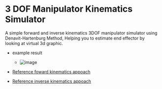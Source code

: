 # 3 DOF Manipulator Kinematics Simulator
A simple forward and inverse kinematics 3DOF manipulator simulator using Denavit-Hartenburg Method,
Helping you to estimate end effector by looking at virtual 3d graphic.
- example result
  - ![image](https://user-images.githubusercontent.com/56642026/74030122-db5c9080-49e0-11ea-9351-fbcac3835e19.png)

- [Reference foward kinematics appoach](https://www.slideshare.net/HiteshMohapatra/denavit-hartenberg-algorithm)
- [Reference inverse kinematics appoach](http://www.sml.ee.upatras.gr/UploadedFiles/InverseKinematics.pdf)


